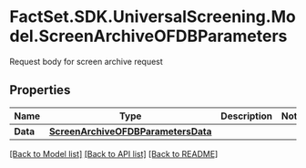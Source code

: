 # FactSet.SDK.UniversalScreening.Model.ScreenArchiveOFDBParameters
Request body for screen archive request

## Properties

Name | Type | Description | Notes
------------ | ------------- | ------------- | -------------
**Data** | [**ScreenArchiveOFDBParametersData**](ScreenArchiveOFDBParametersData.md) |  | 

[[Back to Model list]](../README.md#documentation-for-models) [[Back to API list]](../README.md#documentation-for-api-endpoints) [[Back to README]](../README.md)

